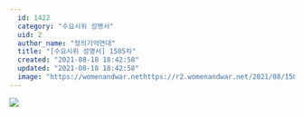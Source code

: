 ```yaml
---
  id: 1422
  category: "수요시위 성명서"
  uid: 2
  author_name: "정의기억연대"
  title: "[수요시위 성명서] 1505차"
  created: "2021-08-18 18:42:58"
  updated: "2021-08-18 18:42:58"
  image: "https://womenandwar.nethttps://r2.womenandwar.net/2021/08/1505%EC%B0%A8-%EC%88%98%EC%9A%94%EC%8B%9C%EC%9C%84-%EC%88%9C%EC%84%9C%EC%A7%80-%EC%84%B1%EB%AA%85%EC%84%9C_%EC%B5%9C%EC%A2%85002.jpg"
---
```

[![](https://womenandwar.nethttps://r2.womenandwar.net/2021/08/1505%EC%B0%A8-%EC%88%98%EC%9A%94%EC%8B%9C%EC%9C%84-%EC%88%9C%EC%84%9C%EC%A7%80-%EC%84%B1%EB%AA%85%EC%84%9C_%EC%B5%9C%EC%A2%85002.jpg)](https://womenandwar.nethttps://r2.womenandwar.net/2021/08/1505%EC%B0%A8-%EC%88%98%EC%9A%94%EC%8B%9C%EC%9C%84-%EC%88%9C%EC%84%9C%EC%A7%80-%EC%84%B1%EB%AA%85%EC%84%9C_%EC%B5%9C%EC%A2%85002.jpg)